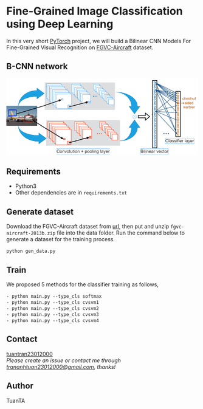 
# Fine-Grained Image Classification using Deep Learning
In this very short [PyTorch](http://pytorch.org/) project, we will build a Bilinear CNN Models For Fine-Grained Visual Recognition on [FGVC-Aircraft](https://www.robots.ox.ac.uk/~vgg/data/fgvc-aircraft/) dataset.
## B-CNN network
![Architecture](a.png)
## Requirements

- Python3
- Other dependencies are in `requirements.txt`

## Generate dataset
  Download the FGVC-Aircraft dataset from [url](https://www.robots.ox.ac.uk/~vgg/data/fgvc-aircraft/), then put and unzip `fgvc-aircraft-2013b.zip` file into the data folder. Run the command below to generate a dataset for the training process.

```
python gen_data.py
```

## Train

  We proposed 5 methods for the classifier training as follows,
```
- python main.py --type_cls softmax
- python main.py --type_cls cvsvm1
- python main.py --type_cls cvsvm2
- python main.py --type_cls cvsvm3
- python main.py --type_cls cvsvm4
```

## Contact

[tuantran23012000]([trananhtuan23012000@gmail.com](https://github.com/tuantran23012000))  
*Please create an issue or contact me through trananhtuan23012000@gmail.com, thanks!*

## Author

TuanTA
